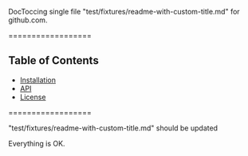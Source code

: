 
DocToccing single file "test/fixtures/readme-with-custom-title.md" for github.com.

==================

## Table of Contents

- [Installation](#installation)
- [API](#api)
- [License](#license)

==================

"test/fixtures/readme-with-custom-title.md" should be updated

Everything is OK.
